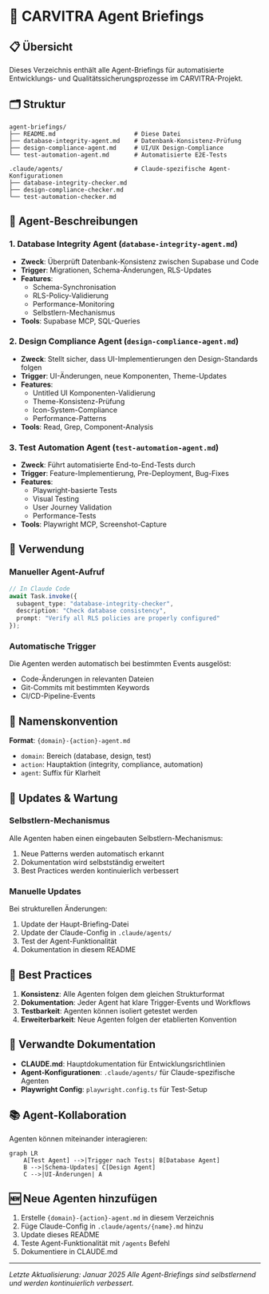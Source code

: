 # 🤖 CARVITRA Agent Briefings

## 📋 Übersicht

Dieses Verzeichnis enthält alle Agent-Briefings für automatisierte Entwicklungs- und Qualitätssicherungsprozesse im CARVITRA-Projekt.

## 🗂️ Struktur

```
agent-briefings/
├── README.md                      # Diese Datei
├── database-integrity-agent.md    # Datenbank-Konsistenz-Prüfung
├── design-compliance-agent.md     # UI/UX Design-Compliance
└── test-automation-agent.md       # Automatisierte E2E-Tests

.claude/agents/                    # Claude-spezifische Agent-Konfigurationen
├── database-integrity-checker.md
├── design-compliance-checker.md
└── test-automation-checker.md
```

## 🎯 Agent-Beschreibungen

### 1. **Database Integrity Agent** (`database-integrity-agent.md`)
- **Zweck**: Überprüft Datenbank-Konsistenz zwischen Supabase und Code
- **Trigger**: Migrationen, Schema-Änderungen, RLS-Updates
- **Features**: 
  - Schema-Synchronisation
  - RLS-Policy-Validierung
  - Performance-Monitoring
  - Selbstlern-Mechanismus
- **Tools**: Supabase MCP, SQL-Queries

### 2. **Design Compliance Agent** (`design-compliance-agent.md`)
- **Zweck**: Stellt sicher, dass UI-Implementierungen den Design-Standards folgen
- **Trigger**: UI-Änderungen, neue Komponenten, Theme-Updates
- **Features**:
  - Untitled UI Komponenten-Validierung
  - Theme-Konsistenz-Prüfung
  - Icon-System-Compliance
  - Performance-Patterns
- **Tools**: Read, Grep, Component-Analysis

### 3. **Test Automation Agent** (`test-automation-agent.md`)
- **Zweck**: Führt automatisierte End-to-End-Tests durch
- **Trigger**: Feature-Implementierung, Pre-Deployment, Bug-Fixes
- **Features**:
  - Playwright-basierte Tests
  - Visual Testing
  - User Journey Validation
  - Performance-Tests
- **Tools**: Playwright MCP, Screenshot-Capture

## 🔧 Verwendung

### Manueller Agent-Aufruf
```typescript
// In Claude Code
await Task.invoke({
  subagent_type: "database-integrity-checker",
  description: "Check database consistency",
  prompt: "Verify all RLS policies are properly configured"
});
```

### Automatische Trigger
Die Agenten werden automatisch bei bestimmten Events ausgelöst:
- Code-Änderungen in relevanten Dateien
- Git-Commits mit bestimmten Keywords
- CI/CD-Pipeline-Events

## 📝 Namenskonvention

**Format**: `{domain}-{action}-agent.md`

- `domain`: Bereich (database, design, test)
- `action`: Hauptaktion (integrity, compliance, automation)
- `agent`: Suffix für Klarheit

## 🔄 Updates & Wartung

### Selbstlern-Mechanismus
Alle Agenten haben einen eingebauten Selbstlern-Mechanismus:
1. Neue Patterns werden automatisch erkannt
2. Dokumentation wird selbstständig erweitert
3. Best Practices werden kontinuierlich verbessert

### Manuelle Updates
Bei strukturellen Änderungen:
1. Update der Haupt-Briefing-Datei
2. Update der Claude-Config in `.claude/agents/`
3. Test der Agent-Funktionalität
4. Dokumentation in diesem README

## 🚀 Best Practices

1. **Konsistenz**: Alle Agenten folgen dem gleichen Strukturformat
2. **Dokumentation**: Jeder Agent hat klare Trigger-Events und Workflows
3. **Testbarkeit**: Agenten können isoliert getestet werden
4. **Erweiterbarkeit**: Neue Agenten folgen der etablierten Konvention

## 🔗 Verwandte Dokumentation

- **CLAUDE.md**: Hauptdokumentation für Entwicklungsrichtlinien
- **Agent-Konfigurationen**: `.claude/agents/` für Claude-spezifische Agenten
- **Playwright Config**: `playwright.config.ts` für Test-Setup

## 📚 Agent-Kollaboration

Agenten können miteinander interagieren:
```mermaid
graph LR
    A[Test Agent] -->|Trigger nach Tests| B[Database Agent]
    B -->|Schema-Updates| C[Design Agent]
    C -->|UI-Änderungen| A
```

## 🆕 Neue Agenten hinzufügen

1. Erstelle `{domain}-{action}-agent.md` in diesem Verzeichnis
2. Füge Claude-Config in `.claude/agents/{name}.md` hinzu
3. Update dieses README
4. Teste Agent-Funktionalität mit `/agents` Befehl
5. Dokumentiere in CLAUDE.md

---

*Letzte Aktualisierung: Januar 2025*
*Alle Agent-Briefings sind selbstlernend und werden kontinuierlich verbessert.*